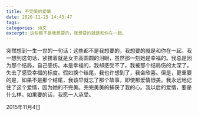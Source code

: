 ```yaml
---
title: 不完美的爱情
date: 2020-11-25 14:43:47
tags:
categories: 诗文
excerpt: 这些都不是我想要的，我想要的就是和你在一起。
---
```

突然想到一生一世的一句话：这些都不是我想要的，我想要的就是和你在一起。我一想到这句话，紧接着就是女主高圆圆的泪眼，虽然那一刻她是幸福的。我总是因为那个结局，自己感伤。本是幸福的，我却感受不了。我被那个结局伤的太深了，失去了感受幸福的标度。假如换个结尾，我也许想到了，我会欣喜。但是，更重要的是，如果不是那个结尾，我该早就忘了那个故事，即使那爱情很美。我永远地记住了这个爱情，因为她的不完美。完完美美的捕获了我的心。我以后的爱情，要是什么样。如果要的话，我愿一人承受。

2015年11月4日